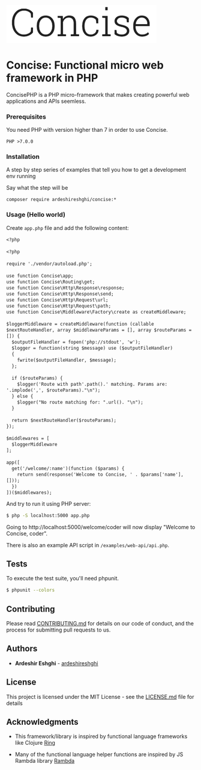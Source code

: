 <img src="https://raw.githubusercontent.com/ardeshireshghi/concise/master/images/logo.png" width="400" alt="Concise">

# Concise: Functional micro web framework in PHP

ConcisePHP is a PHP micro-framework that makes creating powerful web applications and APIs seemless.

### Prerequisites

You need PHP with version higher than 7 in order to use Concise.

```
PHP >7.0.0
```

### Installation

A step by step series of examples that tell you how to get a development env running

Say what the step will be

```
composer require ardeshireshghi/concise:*
```

### Usage (Hello world)

Create `app.php` file and add the following content:

```
<?php

<?php

require './vendor/autoload.php';

use function Concise\app;
use function Concise\Routing\get;
use function Concise\Http\Response\response;
use function Concise\Http\Response\send;
use function Concise\Http\Request\url;
use function Concise\Http\Request\path;
use function Concise\Middleware\Factory\create as createMiddleware;

$loggerMiddleware = createMiddleware(function (callable $nextRouteHandler, array $middlewareParams = [], array $routeParams = []) {
  $outputFileHandler = fopen('php://stdout', 'w');
  $logger = function(string $message) use ($outputFileHandler)
  {
    fwrite($outputFileHandler, $message);
  };

  if ($routeParams) {
    $logger('Route with path'.path().' matching. Params are: '.implode(',', $routeParams)."\n");
  } else {
    $logger("No route matching for: ".url(). "\n");
  }

  return $nextRouteHandler($routeParams);
});

$middlewares = [
  $loggerMiddleware
];

app([
  get('/welcome/:name')(function ($params) {
    return send(response('Welcome to Concise, ' . $params['name'], []));
  })
])($middlewares);

```

And try to run it using PHP server:

```bash
$ php -S localhost:5000 app.php
```

Going to http://localhost:5000/welcome/coder will now display "Welcome to Concise, coder".

There is also an example API script in `/examples/web-api/api.php`.

## Tests

To execute the test suite, you'll need phpunit.

```bash
$ phpunit --colors
```

## Contributing

Please read [CONTRIBUTING.md](CONTRIBUTING.md) for details on our code of conduct, and the process for submitting pull requests to us.

## Authors

* **Ardeshir Eshghi** - [ardeshireshghi](https://github.com/ardeshireshghi)


## License

This project is licensed under the MIT License - see the [LICENSE.md](LICENSE.md) file for details

## Acknowledgments

* This framework/library is inspired by functional language frameworks like Clojure [Ring](https://github.com/ring-clojure/ring)

* Many of the functional language helper functions are inspired by JS Rambda library [Rambda](https://ramdajs.com/docs/)
